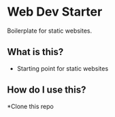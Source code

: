 # Web Dev Starter
Boilerplate for static websites.

## What is this?

* Starting point for static websites

## How do I use this?

*Clone this repo
